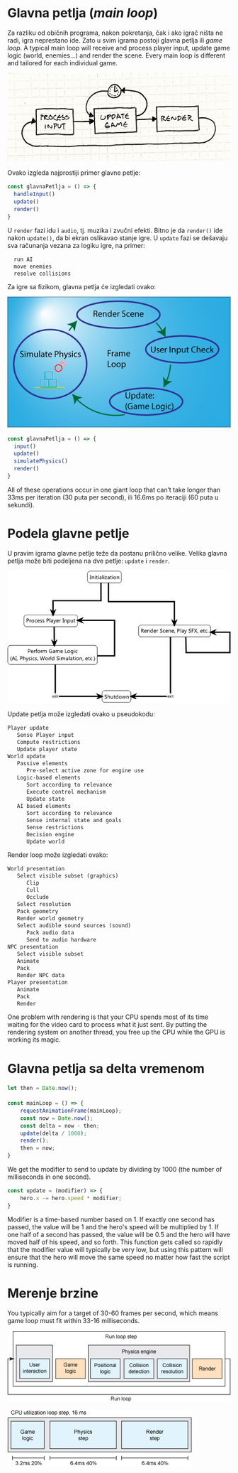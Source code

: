 # Glavna petlja (*main loop*)

Za razliku od običnih programa, nakon pokretanja, čak i ako igrač ništa ne radi, igra neprestano ide. Zato u svim igrama postoji glavna petlja ili *game loop*. A typical main loop will receive and process player input, update game logic (world, enemies...) and render the scene. Every main loop is different and tailored for each individual game.

![game-loop](slike/game-loop-fixed.png)

Ovako izgleda najprostiji primer glavne petlje:
```js
const glavnaPetlja = () => {
  handleInput()
  update()
  render()
}
```

U `render` fazi idu i `audio`, tj. muzika i zvučni efekti. Bitno je da `render()` ide nakon `update()`, da bi ekran oslikavao stanje igre. U `update` fazi se dešavaju sva računanja vezana za logiku igre, na primer:
```
  run AI
  move enemies
  resolve collisions
```

Za igre sa fizikom, glavna petlja će izgledati ovako:

![](slike/glavna-petlja.png)

```js
const glavnaPetlja = () => {
  input()
  update()
  simulatePhysics()
  render()
}
```

All of these operations occur in one giant loop that can’t take longer than 33ms per iteration (30 puta per second), ili 16.6ms po iteraciji (60 puta u sekundi).

# Podela glavne petlje

U pravim igrama glavne petlje teže da postanu prilično velike. Velika glavna petlja može biti podeljena na dve petlje: `update` i `render`.

![multithread-game-loop](slike/multithread-game-loop.png)

Update petlja može izgledati ovako u pseudokodu:

```
Player update
   Sense Player input
   Compute restrictions
   Update player state
World update
   Passive elements
      Pre-select active zone for engine use
   Logic-based elements
      Sort according to relevance
      Execute control mechanism
      Update state
   AI based elements
      Sort according to relevance
      Sense internal state and goals
      Sense restrictions
      Decision engine
      Update world
```

Render loop može izgledati ovako:
```
World presentation
   Select visible subset (graphics)
      Clip
      Cull
      Occlude
   Select resolution
   Pack geometry
   Render world geometry
   Select audible sound sources (sound)
      Pack audio data
      Send to audio hardware
NPC presentation
   Select visible subset
   Animate
   Pack
   Render NPC data
Player presentation
   Animate
   Pack
   Render
```

One problem with rendering is that your CPU spends most of its time waiting for the video card to process what it just sent. By putting the rendering system on another thread, you free up the CPU while the GPU is working its magic.

# Glavna petlja sa delta vremenom

```js
let then = Date.now();

const mainLoop = () => {
	requestAnimationFrame(mainLoop);
	const now = Date.now();
	const delta = now - then;
	update(delta / 1000);
	render();
	then = now;
}
```

We get the modifier to send to update by dividing by 1000 (the number of milliseconds in one second).

```js
const update = (modifier) => {
	hero.x -= hero.speed * modifier;
}
```

Modifier is a time-based number based on 1. If exactly one second has passed, the value will be 1 and the hero's speed will be multiplied by 1. If one half of a second has passed, the value will be 0.5 and the hero will have moved half of his speed, and so forth. This function gets called so rapidly that the modifier value will typically be very low, but using this pattern will ensure that the hero will move the same speed no matter how fast the script is running.

# Merenje brzine

You typically aim for a target of 30-60 frames per second, which means game loop must fit within 33-16 milliseconds.

![](slike/petlja.gif)

![](slike/potrosnja.gif)
